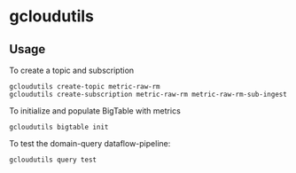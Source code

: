# gcloudutils

## Usage


To create a topic and subscription
```
gcloudutils create-topic metric-raw-rm
gcloudutils create-subscription metric-raw-rm metric-raw-rm-sub-ingest
```

To initialize and populate BigTable with metrics
```
gcloudutils bigtable init
```

To test the domain-query dataflow-pipeline:
```
gcloudutils query test
```
